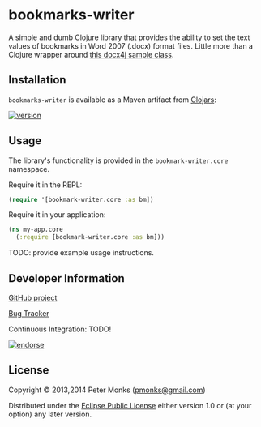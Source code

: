 # bookmarks-writer

A simple and dumb Clojure library that provides the ability to set the text values of bookmarks in Word 2007 (.docx) format files.
Little more than a Clojure wrapper around [this docx4j sample class](https://github.com/plutext/docx4j/blob/master/src/samples/docx4j/org/docx4j/samples/BookmarksReplaceWithText.java).

## Installation

`bookmarks-writer` is available as a Maven artifact from [Clojars](https://clojars.org/org.clojars.pmonks/bookmark-writer):

[![version](https://clojars.org/org.clojars.pmonks/bookmark-writer/latest-version.svg)](https://clojars.org/org.clojars.pmonks/bookmark-writer)

## Usage

The library's functionality is provided in the `bookmark-writer.core` namespace.

Require it in the REPL:

```clojure
(require '[bookmark-writer.core :as bm])
```

Require it in your application:

```clojure
(ns my-app.core
  (:require [bookmark-writer.core :as bm]))
```

TODO: provide example usage instructions.

## Developer Information

[GitHub project](https://github.com/pmonks/bookmark-writer)

[Bug Tracker](https://github.com/pmonks/bookmark-writer/issues)

Continuous Integration: TODO!

[![endorse](https://api.coderwall.com/pmonks/endorsecount.png)](https://coderwall.com/pmonks)

## License

Copyright © 2013,2014 Peter Monks (pmonks@gmail.com)

Distributed under the [Eclipse Public License](http://www.eclipse.org/legal/epl-v10.html) either version 1.0 or (at your option) any later version.
